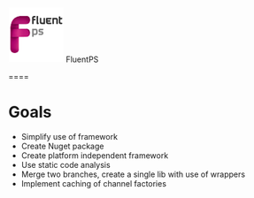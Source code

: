 ![FluentPS](https://raw.githubusercontent.com/FluentProSoftware/FluentPS/master/Docs/Images/logo.png) FluentPS

====

Goals
====
- Simplify use of framework
- Create Nuget package
- Create platform independent framework
- Use static code analysis
- Merge two branches, create a single lib with use of wrappers
- Implement caching of channel factories